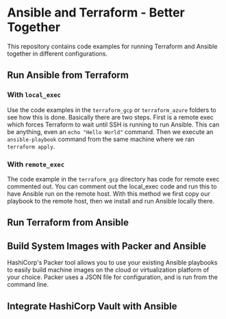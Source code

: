 # Ansible and Terraform - Better Together
This repository contains code examples for running Terraform and Ansible together in different configurations.

## Run Ansible from Terraform
### With `local_exec`
Use the code examples in the `terraform_gcp` or `terraform_azure` folders to see how this is done. Basically there are two steps. First is a remote exec which forces Terraform to wait until SSH is running to run Ansible. This can be anything, even an `echo "Hello World"` command. Then we execute an `ansible-playbook` command from the same machine where we ran `terraform apply`.

### With `remote_exec`
The code example in the `terraform_gcp` directory has code for remote exec commented out. You can comment out the local_exec code and run this to have Ansible run on the remote host. With this method we first copy our playbook to the remote host, then we install and run Ansible locally there.

## Run Terraform from Ansible


## Build System Images with Packer and Ansible
HashiCorp's Packer tool allows you to use your existing Ansible playbooks to easily build machine images on the cloud or virtualization platform of your choice. Packer uses a JSON file for configuration, and is run from the command line. 

## Integrate HashiCorp Vault with Ansible